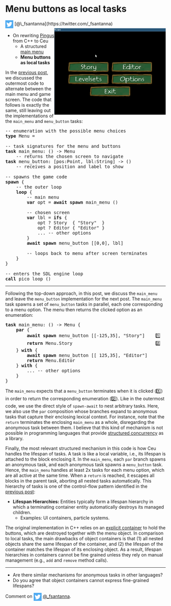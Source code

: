 # Menu buttons as local tasks

<img src="../twitter.png" style="vertical-align:middle">
[@\_fsantanna](https://twitter.com/_fsantanna)

<img src="menu.gif" align="right" width="350">

- On rewriting [Pingus](pingus.md) from C++ to Ceu
    - A structured [main menu](menu.md)
    - **Menu buttons as local tasks**

In the [previous post](menu.md), we discussed the outermost code to alternate
between the main menu and game screen.
The code that follows is exactly the same, still leaving out the
implementations of the `main_menu` and `menu_button` tasks:

<pre>
-- enumeration with the possible menu choices
<b>type</b> Menu = <Story=(), Editor=(), ...>

-- task signatures for the menu and buttons
<b>task</b> main_menu: () -> Menu
    -- returns the chosen screen to navigate
<b>task</b> menu_button: [pos:Point, lbl:String] -> ()
    -- receives a position and label to show

-- spawns the game code
<b>spawn</b> {
    -- the outer loop
    <b>loop</b> {
        -- main menu
        <b>var</b> opt = <b>await</b> <b>spawn</b> main_menu ()

        -- chosen screen
        <b>var</b> lbl = <b>ifs</b> {
            opt ? Story  { "Story"  }
            opt ? Editor { "Editor" }
            ... -- other options
        }
        <b>await</b> <b>spawn</b> menu_button [[0,0], lbl]

        -- loops back to menu after screen terminates
    }
}

-- enters the SDL engine loop
<b>call</b> pico_loop ()
</pre>

---

Following the top-down approach, in this post, we discuss the `main_menu` and
leave the `menu_button` implementation for the next post.
The `main_menu` task spawns a set of `menu_button` tasks in parallel, each one
corresponding to a menu option.
The menu then returns the clicked option as an enumeration:

<pre>
<b>task</b> main_menu: () -> Menu {
    <b>par</b> {
        <b>await</b> <b>spawn</b> menu_button [[-125,35], "Story"]    1️⃣
        <b>return</b> Menu.Story                               2️⃣
    } <b>with</b> {
        <b>await</b> <b>spawn</b> menu_button [[ 125,35], "Editor"]
        <b>return</b> Menu.Editor
    } <b>with</b> {
        ... -- other options
    }
}
</pre>

The `main_menu` expects that a `menu_button` terminates when it is clicked (1️⃣)
in order to return the corresponding enumeration (2️⃣).
Like in the outermost code, we use the direct style of `spawn-await` to nest
arbitrary tasks.
Here, we also use the `par` composition whose branches expand to anonymous
tasks that capture their enclosing lexical context.
For instance, note that the `return` terminates the enclosing `main_menu` as a
whole, disregarding the anonymous task between them.
I believe that this kind of mechanism is not possible in programming languages
that provide [structured concurrency](../sc.md) as a library.

Finally, the most relevant structured mechanism in this code is how Ceu handles
the lifespan of tasks.
A task is like a local variable, i.e., its lifespan is attached to the block
enclosing it.
In the `main_menu`, each `par` branch spawns an anonymous task, and each
anonymous task spawns a `menu_button` task.
Hence, the `main_menu` handles at least 2x tasks for each menu option, which
are all active at the same time.
When a `return` is reached, it escapes all blocks in the parent task, aborting
all nested tasks automatically.
This hierarchy of tasks is one of the control-flow pattern identified in the
[previous post](pingus.md):

- **Lifespan Hierarchies:** Entities typically form a lifespan hierarchy in
   which a terminating container entity automatically destroys its managed
   children.
    - Examples: UI containers, particle systems.

The original implementation in C++ relies on an [explicit container][1] to hold
the buttons, which are destroyed together with the menu object.
In comparison to local tasks, the main drawbacks of object containers is that
    (1) all nested objects share the same lifespan of the container, and
    (2) the lifespan of the container matches the lifespan of its enclosing
        object.
As a result, lifespan hierarchies in containers cannot be fine grained unless
they rely on manual management (e.g., `add` and `remove` method calls).

[1]: https://github.com/Pingus/pingus/blob/master/src/pingus/screens/pingus_menu.cpp#L52

---

- Are there similar mechanisms for anonymous tasks in other languages?
- Do you agree that object containers cannot express fine-grained lifespans?

Comment on <img src="../twitter.png" style="vertical-align:middle">
[@\_fsantanna](https://twitter.com/_fsantanna/status/TODO).
